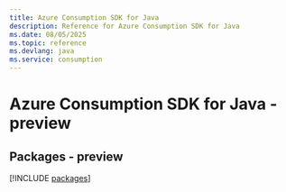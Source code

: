 ```yaml
---
title: Azure Consumption SDK for Java
description: Reference for Azure Consumption SDK for Java
ms.date: 08/05/2025
ms.topic: reference
ms.devlang: java
ms.service: consumption
---
```

# Azure Consumption SDK for Java - preview
## Packages - preview
[!INCLUDE [packages](consumption-index.md)]